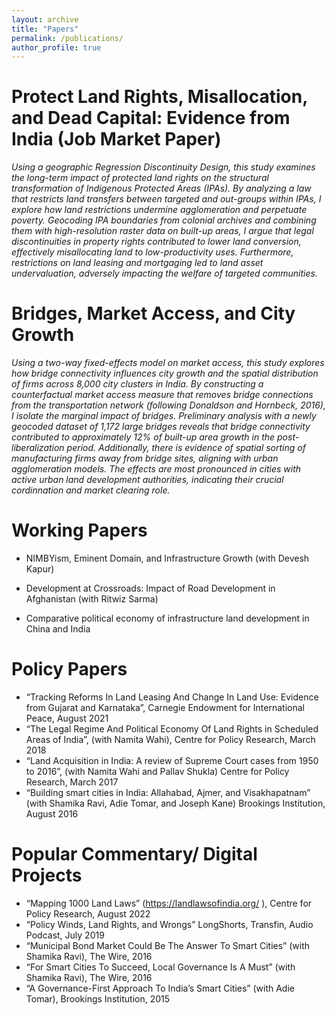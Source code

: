 ```yaml
---
layout: archive
title: "Papers"
permalink: /publications/
author_profile: true
---
```


# Protect Land Rights, Misallocation, and Dead Capital: Evidence from India (Job Market Paper)
*Using a geographic Regression Discontinuity Design, this study examines the long-term impact of
protected land rights on the structural transformation of Indigenous Protected Areas (IPAs). By
analyzing a law that restricts land transfers between targeted and out-groups within IPAs, I explore
how land restrictions undermine agglomeration and perpetuate poverty. Geocoding IPA boundaries
from colonial archives and combining them with high-resolution raster data on built-up areas, I argue
that legal discontinuities in property rights contributed to lower land conversion, effectively
misallocating land to low-productivity uses. Furthermore, restrictions on land leasing and mortgaging
led to land asset undervaluation, adversely impacting the welfare of targeted communities.*

# Bridges, Market Access, and City Growth
*Using a two-way fixed-effects model on market access, this study explores how bridge connectivity influences city growth and the spatial distribution of firms across 8,000 city clusters in India. By constructing a counterfactual market access measure that removes bridge connections from the transportation network (following Donaldson and Hornbeck, 2016), I isolate the marginal impact of bridges. Preliminary analysis with a newly geocoded dataset of 1,172 large bridges reveals that bridge connectivity contributed to approximately 12% of built-up area growth in the post-liberalization period. Additionally, there is evidence of spatial sorting of manufacturing firms away from bridge sites, aligning with urban agglomeration models. The effects are most pronounced in cities with active urban land development authorities, indicating their crucial cordinnation and market clearing role.*

# Working Papers
* NIMBYism, Eminent Domain, and Infrastructure Growth (with Devesh Kapur)

* Development at Crossroads: Impact of Road Development in Afghanistan (with Ritwiz Sarma)

* Comparative political economy of infrastructure land development in China and India

# Policy Papers
* “Tracking Reforms In Land Leasing And Change In Land Use: Evidence from Gujarat and Karnataka”,
Carnegie Endowment for International Peace, August 2021
* “The Legal Regime And Political Economy Of Land Rights in Scheduled Areas of India”,
(with Namita Wahi), Centre for Policy Research, March 2018
* “Land Acquisition in India: A review of Supreme Court cases from 1950 to 2016”,
(with Namita Wahi and Pallav Shukla) Centre for Policy Research, March 2017
* “Building smart cities in India: Allahabad, Ajmer, and Visakhapatnam”
(with Shamika Ravi, Adie Tomar, and Joseph Kane) Brookings Institution, August 2016

# Popular Commentary/ Digital Projects
* “Mapping 1000 Land Laws” (https://landlawsofindia.org/ ), Centre for Policy Research, August 2022
* “Policy Winds, Land Rights, and Wrongs” LongShorts, Transfin, Audio Podcast, July 2019
* “Municipal Bond Market Could Be The Answer To Smart Cities” (with Shamika Ravi), The Wire, 2016
* “For Smart Cities To Succeed, Local Governance Is A Must” (with Shamika Ravi), The Wire, 2016
* “A Governance-First Approach To India’s Smart Cities” (with Adie Tomar), Brookings Institution, 2015

